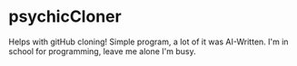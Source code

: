 # psychicCloner
Helps with gitHub cloning! Simple program, a lot of it was AI-Written. I'm in school for programming, leave me alone I'm busy.
